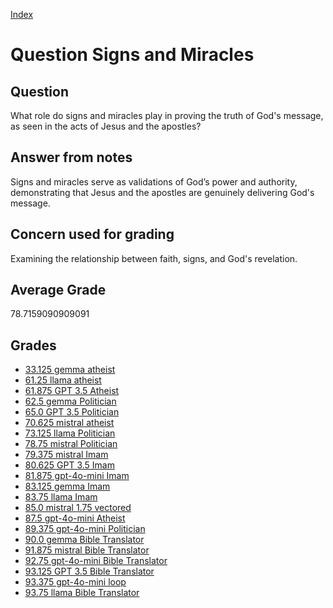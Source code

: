 
[Index](../../index.md)
# Question Signs and Miracles
## Question
What role do signs and miracles play in proving the truth of God's message, as seen in the acts of Jesus and the apostles?

## Answer from notes
Signs and miracles serve as validations of God’s power and authority, demonstrating that Jesus and the apostles are genuinely delivering God's message.

## Concern used for grading
Examining the relationship between faith, signs, and God's revelation.

## Average Grade
78.7159090909091

## Grades
 * [33.125 gemma atheist](../answers/gemma_atheist/Signs_and_Miracles.md)
 * [61.25 llama atheist](../answers/llama_atheist/Signs_and_Miracles.md)
 * [61.875 GPT 3.5 Atheist](../answers/GPT_3.5_Atheist/Signs_and_Miracles.md)
 * [62.5 gemma Politician](../answers/gemma_Politician/Signs_and_Miracles.md)
 * [65.0 GPT 3.5 Politician](../answers/GPT_3.5_Politician/Signs_and_Miracles.md)
 * [70.625 mistral atheist](../answers/mistral_atheist/Signs_and_Miracles.md)
 * [73.125 llama Politician](../answers/llama_Politician/Signs_and_Miracles.md)
 * [78.75 mistral Politician](../answers/mistral_Politician/Signs_and_Miracles.md)
 * [79.375 mistral Imam](../answers/mistral_Imam/Signs_and_Miracles.md)
 * [80.625 GPT 3.5 Imam](../answers/GPT_3.5_Imam/Signs_and_Miracles.md)
 * [81.875 gpt-4o-mini Imam](../answers/gpt-4o-mini_Imam/Signs_and_Miracles.md)
 * [83.125 gemma Imam](../answers/gemma_Imam/Signs_and_Miracles.md)
 * [83.75 llama Imam](../answers/llama_Imam/Signs_and_Miracles.md)
 * [85.0 mistral 1.75 vectored](../answers/mistral_1.75_vectored/Signs_and_Miracles.md)
 * [87.5 gpt-4o-mini Atheist](../answers/gpt-4o-mini_Atheist/Signs_and_Miracles.md)
 * [89.375 gpt-4o-mini Politician](../answers/gpt-4o-mini_Politician/Signs_and_Miracles.md)
 * [90.0 gemma Bible Translator](../answers/gemma_Bible_Translator/Signs_and_Miracles.md)
 * [91.875 mistral Bible Translator](../answers/mistral_Bible_Translator/Signs_and_Miracles.md)
 * [92.75 gpt-4o-mini Bible Translator](../answers/gpt-4o-mini_Bible_Translator/Signs_and_Miracles.md)
 * [93.125 GPT 3.5 Bible Translator](../answers/GPT_3.5_Bible_Translator/Signs_and_Miracles.md)
 * [93.375 gpt-4o-mini loop](../answers/gpt-4o-mini_loop/Signs_and_Miracles.md)
 * [93.75 llama Bible Translator](../answers/llama_Bible_Translator/Signs_and_Miracles.md)

